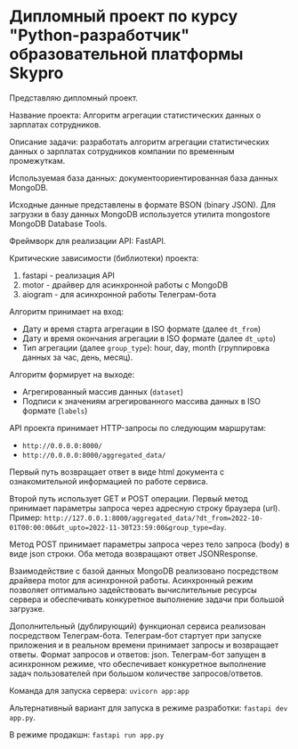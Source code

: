 ﻿# **Дипломный проект по курсу "Python-разработчик" образовательной платформы Skypro**

Представляю дипломный проект.

Название проекта: Алгоритм агрегации статистических данных о зарплатах сотрудников.

Описание задачи: разработать алгоритм агрегации статистических данных о зарплатах сотрудников компании по временным промежуткам.

Используемая база данных: документоориентированная база данных MongoDB.

Исходные данные представлены в формате BSON (binary JSON). Для загрузки в базу данных MongoDB используется утилита mongostore MongoDB Database Tools.

Фреймворк для реализации API: FastAPI.

Критические зависимости (библиотеки) проекта:
1. fastapi - реализация API
2. motor - драйвер для асинхронной работы с MongoDB
3. aiogram - для асинхронной работы Телеграм-бота

Алгоритм принимает на вход:
- Дату и время старта агрегации в ISO формате (далее `dt_from`)
- Дату и время окончания агрегации в ISO формате (далее `dt_upto`)
- Тип агрегации (далее `group_type`): hour, day, month (группировка данных за час, день, месяц).

Алгоритм формирует на выходе:
- Агрегированный массив данных (`dataset`)
- Подписи к значениям агрегированного массива данных в ISO формате (`labels`)

API проекта принимает HTTP-запросы по следующим маршрутам:
- `http://0.0.0.0:8000/`
- `http://0.0.0.0:8000/aggregated_data/`

Первый путь возвращает ответ в виде html документа с ознакомительной информацией по работе сервиса.

Второй путь использует GET и POST операции. Первый метод принимает параметры запроса через адресную строку браузера (url). Пример:
`http://127.0.0.1:8000/aggregated_data/?dt_from=2022-10-01T00:00:00&dt_upto=2022-11-30T23:59:00&group_type=day`.

Метод POST принимает параметры запроса через тело запроса (body) в виде json строки.
Оба метода возвращают ответ JSONResponse.

Взаимодействие с базой данных MongoDB реализовано посредством драйвера motor для асинхронной работы. Асинхронный режим позволяет оптимально
задействовать вычислительные ресурсы сервера и обеспечивать конкуретное выполнение задачи при большой загрузке.

Дополнительный (дублирующий) функционал сервиса реализован посредством Телеграм-бота.
Телеграм-бот стартует при запуске приложения и в реальном времени принимает запросы и возвращает ответы.
Формат запросов и ответов: json. Телеграм-бот запущен в асинхронном режиме, что обеспечивает конкуретное выполнение задач пользователей
при большом количестве запросов/ответов.

Команда для запуска сервера: `uvicorn app:app`

Альтернативный вариант для запуска в режиме разработки: `fastapi dev app.py`.

В режиме продакшн: `fastapi run app.py`



